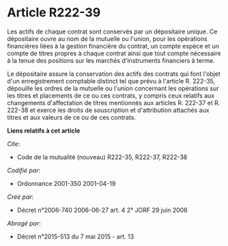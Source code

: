# Article R222-39

Les actifs de chaque contrat sont conservés par un dépositaire unique. Ce dépositaire ouvre au nom de la mutuelle ou l'union,
pour les opérations financières liées à la gestion financière du contrat, un compte espèce et un compte de titres propres à
chaque contrat ainsi que tout compte nécessaire à la tenue des positions sur les marchés d'instruments financiers à terme.

Le dépositaire assure la conservation des actifs des contrats qui font l'objet d'un enregistrement comptable distinct tel que
prévu à l'article R. 222-35, dépouille les ordres de la mutuelle ou l'union concernant les opérations sur les titres et
placements de ce ou ces contrats, y compris ceux relatifs aux changements d'affectation de titres mentionnés aux articles R.
222-37 et R. 222-38 et exerce les droits de souscription et d'attribution attachés aux titres et aux valeurs de ce ou de ces
contrats.

**Liens relatifs à cet article**

_Cite_:

  - Code de la mutualité (nouveau) R222-35, R222-37, R222-38

_Codifié par_:

  - Ordonnance 2001-350 2001-04-19

_Créé par_:

  - Décret n°2006-740 2006-06-27 art. 4 2° JORF 29 juin 2006

_Abrogé par_:

  - Décret n°2015-513 du 7 mai 2015 - art. 13
